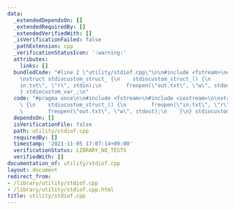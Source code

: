 ```yaml
---
data:
  _extendedDependsOn: []
  _extendedRequiredBy: []
  _extendedVerifiedWith: []
  _isVerificationFailed: false
  _pathExtension: cpp
  _verificationStatusIcon: ':warning:'
  attributes:
    links: []
  bundledCode: "#line 2 \"utility/stdiof.cpp\"\n\n#include <fstream>\n#include <iostream>\n\
    \nstruct stdiocustom_struct_ {\n    stdiocustom_struct_() {\n        freopen(\"\
    in.txt\", \"r\", stdin);\n        freopen(\"out.txt\", \"w\", stdout);\n    }\n\
    } stdiocustom_var_;\n"
  code: "#pragma once\n\n#include <fstream>\n#include <iostream>\n\nstruct stdiocustom_struct_\
    \ {\n    stdiocustom_struct_() {\n        freopen(\"in.txt\", \"r\", stdin);\n\
    \        freopen(\"out.txt\", \"w\", stdout);\n    }\n} stdiocustom_var_;"
  dependsOn: []
  isVerificationFile: false
  path: utility/stdiof.cpp
  requiredBy: []
  timestamp: '2021-11-05 17:07:14+09:00'
  verificationStatus: LIBRARY_NO_TESTS
  verifiedWith: []
documentation_of: utility/stdiof.cpp
layout: document
redirect_from:
- /library/utility/stdiof.cpp
- /library/utility/stdiof.cpp.html
title: utility/stdiof.cpp
---
```

